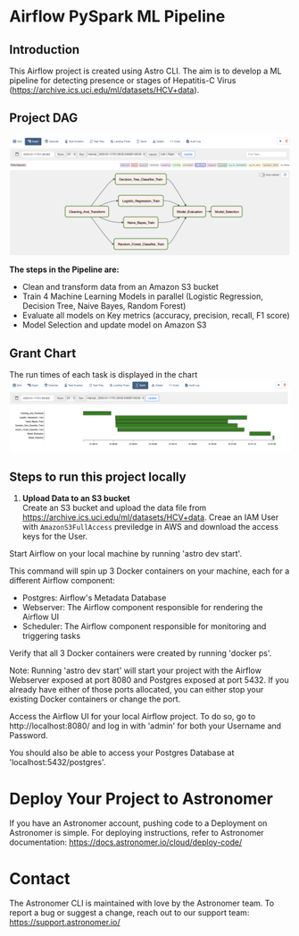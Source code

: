 # Airflow PySpark ML Pipeline 

## Introduction
This Airflow project is created using Astro CLI. The aim is to develop a ML pipeline for detecting presence or stages of Hepatitis-C Virus (https://archive.ics.uci.edu/ml/datasets/HCV+data). 

## Project DAG
![DAG](https://github.com/saidattsamonkar/Airflow-ML-Pipeline/blob/main/assets/dag.png)

**The steps in the Pipeline are:**
- Clean and transform data from an Amazon S3 bucket
- Train 4 Machine Learning Models in parallel (Logistic Regression, Decision Tree, Naive Bayes, Random Forest)
- Evaluate all models on Key metrics (accuracy, precision, recall, F1 score)
- Model Selection and update model on Amazon S3

## Grant Chart
The run times of each task is displayed in the chart
![GRANT CHART](https://github.com/saidattsamonkar/Airflow-ML-Pipeline/blob/main/assets/grant_chart.png)

## Steps to run this project locally

1. **Upload Data to an S3 bucket** <br />
Create an S3 bucket and upload the data file from https://archive.ics.uci.edu/ml/datasets/HCV+data. Creae an IAM User with ```AmazonS3FullAccess``` previledge in AWS and download the access keys for the User.



 Start Airflow on your local machine by running 'astro dev start'.

This command will spin up 3 Docker containers on your machine, each for a different Airflow component:

- Postgres: Airflow's Metadata Database
- Webserver: The Airflow component responsible for rendering the Airflow UI
- Scheduler: The Airflow component responsible for monitoring and triggering tasks

 Verify that all 3 Docker containers were created by running 'docker ps'.

Note: Running 'astro dev start' will start your project with the Airflow Webserver exposed at port 8080 and Postgres exposed at port 5432. If you already have either of those ports allocated, you can either stop your existing Docker containers or change the port.

 Access the Airflow UI for your local Airflow project. To do so, go to http://localhost:8080/ and log in with 'admin' for both your Username and Password.

You should also be able to access your Postgres Database at 'localhost:5432/postgres'.

Deploy Your Project to Astronomer
=================================

If you have an Astronomer account, pushing code to a Deployment on Astronomer is simple. For deploying instructions, refer to Astronomer documentation: https://docs.astronomer.io/cloud/deploy-code/

Contact
=======

The Astronomer CLI is maintained with love by the Astronomer team. To report a bug or suggest a change, reach out to our support team: https://support.astronomer.io/
